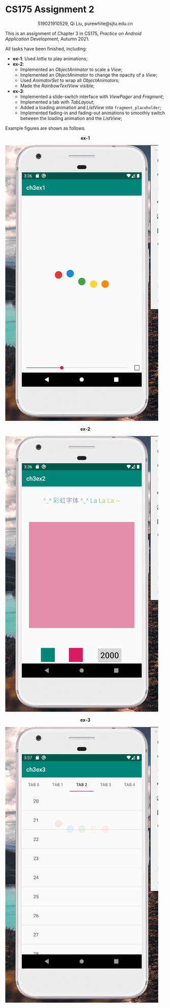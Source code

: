 # CS175 Assignment 2

<center>519021910529, Qi Liu, purewhite@sjtu.edu.cn</center>

This is an assignment of Chapter 3 in CS175, *Practice on Android Application Development*, Autumn 2021.

All tasks have been finished, including:

- **ex-1**: Used *lottie* to play animations;
- **ex-2**:
  - Implemented an *ObjectAnimator* to scale a *View*; 
  - Implemented an *ObjectAnimator* to change the opacity of a *View*; 
  - Used *AnimatorSet* to wrap all *ObjectAnimator*s;
  - Made the *RainbowTextView* visible;
- **ex-3**: 
  - Implemented a slide-switch interface with *ViewPager* and *Fragment*;
  - Implemented a tab with *TabLayout*;
  - Added a loading animation and *ListView* into `fragment_placeholder`;
  - Implemented fading-in and fading-out animations to smoothly switch between the loading animation and  the *ListView*;

Example figures are shown as follows.

<center><b>ex-1</b></center>

![ex-1](/example-pic/ex-1.png)

<center><b>ex-2</b></center>

![ex-2](/example-pic/ex-2.png)

<center><b>ex-3</b></center>

![ex-3](/example-pic/ex-3.png)


